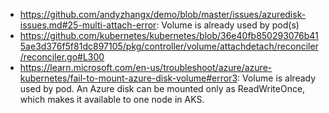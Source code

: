 - https://github.com/andyzhangx/demo/blob/master/issues/azuredisk-issues.md#25-multi-attach-error: Volume is already used by pod(s)
- https://github.com/kubernetes/kubernetes/blob/36e40fb850293076b415ae3d376f5f81dc897105/pkg/controller/volume/attachdetach/reconciler/reconciler.go#L300
- https://learn.microsoft.com/en-us/troubleshoot/azure/azure-kubernetes/fail-to-mount-azure-disk-volume#error3: Volume is already used by pod. An Azure disk can be mounted only as ReadWriteOnce, which makes it available to one node in AKS.
